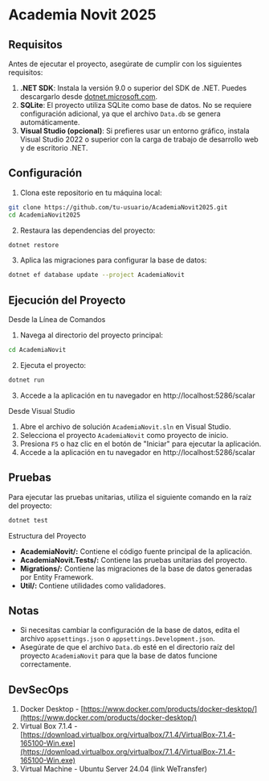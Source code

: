 # Academia Novit 2025

## Requisitos

Antes de ejecutar el proyecto, asegúrate de cumplir con los siguientes requisitos:

1. **.NET SDK**: Instala la versión 9.0 o superior del SDK de .NET. Puedes descargarlo desde [dotnet.microsoft.com](https://dotnet.microsoft.com/).
2. **SQLite**: El proyecto utiliza SQLite como base de datos. No se requiere configuración adicional, ya que el archivo `Data.db` se genera automáticamente.
3. **Visual Studio (opcional)**: Si prefieres usar un entorno gráfico, instala Visual Studio 2022 o superior con la carga de trabajo de desarrollo web y de escritorio .NET.

## Configuración

1. Clona este repositorio en tu máquina local:
```bash
git clone https://github.com/tu-usuario/AcademiaNovit2025.git
cd AcademiaNovit2025
```

2. Restaura las dependencias del proyecto:
```bash
dotnet restore
```

3. Aplica las migraciones para configurar la base de datos:

```bash
dotnet ef database update --project AcademiaNovit
```


## Ejecución del Proyecto

Desde la Línea de Comandos
1. Navega al directorio del proyecto principal:

```bash
cd AcademiaNovit
```

2. Ejecuta el proyecto:

```bash
dotnet run
```

3. Accede a la aplicación en tu navegador en http://localhost:5286/scalar

Desde Visual Studio

1. Abre el archivo de solución `AcademiaNovit.sln` en Visual Studio.
2. Selecciona el proyecto `AcademiaNovit` como proyecto de inicio.
3. Presiona `F5` o haz clic en el botón de "Iniciar" para ejecutar la aplicación.
4. Accede a la aplicación en tu navegador en http://localhost:5286/scalar

## Pruebas
Para ejecutar las pruebas unitarias, utiliza el siguiente comando en la raíz del proyecto:

```bash
dotnet test
```

Estructura del Proyecto
- **AcademiaNovit/:** Contiene el código fuente principal de la aplicación.
- **AcademiaNovit.Tests/:** Contiene las pruebas unitarias del proyecto.
- **Migrations/:** Contiene las migraciones de la base de datos generadas por Entity Framework.
- **Util/:** Contiene utilidades como validadores.

## Notas
- Si necesitas cambiar la configuración de la base de datos, edita el archivo `appsettings.json` o `appsettings.Development.json`.
- Asegúrate de que el archivo `Data.db` esté en el directorio raíz del proyecto `AcademiaNovit` para que la base de datos funcione correctamente.

## DevSecOps

1. Docker Desktop - [https://www.docker.com/products/docker-desktop/](https://www.docker.com/products/docker-desktop/)
2. Virtual Box 7.1.4 - [https://download.virtualbox.org/virtualbox/7.1.4/VirtualBox-7.1.4-165100-Win.exe](https://download.virtualbox.org/virtualbox/7.1.4/VirtualBox-7.1.4-165100-Win.exe)
3. Virtual Machine - Ubuntu Server 24.04 (link WeTransfer)

